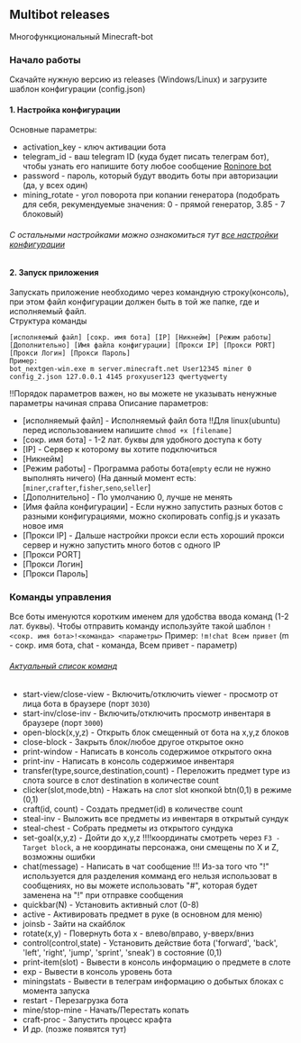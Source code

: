 ## Multibot releases
Многофункциональный Minecraft-bot

### Начало работы
Скачайте нужную версию из releases (Windows/Linux) и загрузите шаблон конфигурации (config.json)
#### 1. Настройка конфигурации
Основные параметры:
- activation_key - ключ активации бота
- telegram_id - ваш telegram ID (куда будет писать телеграм бот), чтобы узнать его напишите боту любое сообщение [Roninore bot](http://t.me/roninore_bot)
- password - пароль, который будут вводить боты при авторизации (да, у всех один)
- mining_rotate - угол поворота при копании генератора (подобрать для себя, рекумендуемые значения: 0 - прямой генератор, 3.85 - 7 блоковый)  
###### С остальными настройками можно ознакомиться тут [все настройки конфигурации](config.md)

 #### 2. Запуск приложения
 Запускать приложение необходимо через командную строку(консоль), при этом файл конфигурации должен быть в той же папке, где и исполняемый файл.  
 Структура команды  
 ```
 [исполняемый файл] [сокр. имя бота] [IP] [Никнейм] [Режим работы] [Дополнительно] [Имя файла конфигурации] [Прокси IP] [Прокси PORT] [Прокси Логин] [Прокси Пароль]
 Пример:
 bot_nextgen-win.exe m server.minecraft.net User12345 miner 0 config_2.json 127.0.0.1 4145 proxyuser123 qwertyqwerty
 ```
 !!Порядок параметров важен, но вы можете не указывать ненужные параметры начиная справа
 Описание параметров:
 - [исполняемый файл] - Исполняемый файл бота !!Для linux(ubuntu) перед использованием напишите `chmod +x [filename]`
 - [сокр. имя бота] - 1-2 лат. буквы для удобного доступа к боту
 - [IP] - Сервер к которому вы хотите подключиться
 - [Никнейм]
 - [Режим работы] - Программа работы бота(`empty` если не нужно выполнять ничего) (На данный момент есть: [`miner`,`crafter`,`fisher`,`seno`,`seller`]
 - [Дополнительно] - По умолчанию 0, лучше не менять
 - [Имя файла конфигурации] - Если нужно запустить разных ботов с разными конфигурациями, можно скопировать config.js и указать новое имя
 - [Прокси IP] - Дальше настройки прокси если есть хороший прокси сервер и нужно запустить много ботов с одного IP
 - [Прокси PORT]
 - [Прокси Логин] 
 - [Прокси Пароль]


### Команды управления
Все боты именуются коротким именем для удобства ввода команд (1-2 лат. буквы). 
Чтобы отправить команду используйте такой шаблон `!<сокр. имя бота>!<команда> <параметры>`
Пример: `!m!chat Всем привет` (m - сокр. имя бота, chat - команда, Всем привет - параметр)  
###### [Актуальный список команд](/commands.md)
- start-view/close-view - Включить/отключить viewer - просмотр от лица бота в браузере (порт `3030`)
- start-inv/close-inv - Включить/отключить просмотр инвентаря в браузере (порт `3000`)
- open-block(x,y,z) - Открыть блок смещенный от бота на x,y,z блоков
- close-block - Закрыть блок/любое другое открытое окно
- print-window - Написать в консоль содержимое открытого окна
- print-inv - Написать в консоль содержимое инвентаря
- transfer(type,source,destination,count) - Переложить предмет type из слота source в слот destination в количестве count
- clicker(slot,mode,btn) - Нажать на слот slot кнопкой btn(0,1) в режиме (0,1)
- craft(id, count) - Создать предмет(id) в количестве count
- steal-inv - Выложить все предметы из инвентаря в открытый сундук
- steal-chest - Собрать предметы из открытого сундука
- set-goal(x,y,z) - Дойти до x,y,z !!!!координаты смотреть через `F3 - Target block`, а не координаты персонажа, они смещены по X и Z, возможны ошибки
- chat(message) - Написать в чат сообщение !!! Из-за того что "!" используется для разделения комманд его нельзя использоват в сообщениях, но вы можете использовать "#", которая будет заменена на "!" при отправке сообщения
- quickbar(N) - Установить активный слот (0-8)
- active - Активировать предмет в руке (в основном для меню)
- joinsb - Зайти на скайблок
- rotate(x,y) - Повернуть бота x - влево/вправо, y-вверх/вниз
- control(control,state) - Установить действие бота ('forward', 'back', 'left', 'right', 'jump', 'sprint', 'sneak') в состояние (0,1)
- print-item(slot) - Вывести в консоль информацию о предмете в слоте
- exp - Вывести в консоль уровень бота
- miningstats - Вывести в телеграм информацию о добытых блоках с момента запуска
- restart - Перезагрузка бота
- mine/stop-mine - Начать/Перестать копать
- craft-proc - Запустить процесс крафта
- И др. (позже появятся тут)


